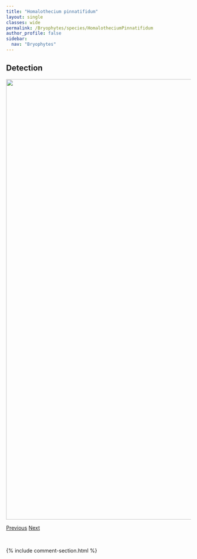 ```yaml
---
title: "Homalothecium pinnatifidum"
layout: single
classes: wide
permalink: /Bryophytes/species/HomalotheciumPinnatifidum
author_profile: false
sidebar:
  nav: "Bryophytes"
---
```


<h2>Detection</h2>

<a href="https://drive.google.com/uc?export=view&id=1wZXhKLonVVVK-BEGeDGz37c7XOhvgg8N">
<img src="https://drive.google.com/uc?export=view&id=1wZXhKLonVVVK-BEGeDGz37c7XOhvgg8N" height = "1200" width = "800">
</a>


<a href="/DevelopmentWebsite/Bryophytes/species/HerzogiellaTurfacea" class="pagination--pager" title="Herzogiella turfacea">Previous</a> <a href="/DevelopmentWebsite/Bryophytes/species/HygroamblystegiumVarium" class="pagination--pager" title="Hygroamblystegium varium">Next</a>

<p>&nbsp;</p>

{% include comment-section.html %}
